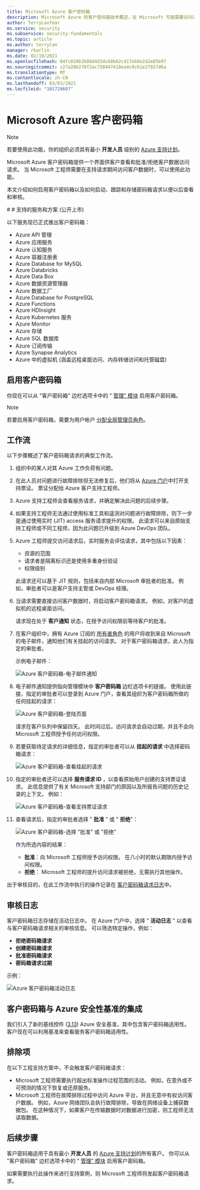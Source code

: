 ```yaml
---
title: Microsoft Azure 客户密码箱
description: Microsoft Azure 的客户密码箱技术概述，在 Microsoft 可能需要访问客户数据时提供对云提供商访问的控制。
author: TerryLanfear
ms.service: security
ms.subservice: security-fundamentals
ms.topic: article
ms.author: terrylan
manager: rkarlin
ms.date: 02/19/2021
ms.openlocfilehash: 04fc020b2b08d4d3dc68b62c417eb8e2d2e85b97
ms.sourcegitcommit: c27a20b278f2ac758447418ea4c8c61e27927d6a
ms.translationtype: MT
ms.contentlocale: zh-CN
ms.lasthandoff: 03/03/2021
ms.locfileid: "101720607"
---
```

# <a name="customer-lockbox-for-microsoft-azure"></a>Microsoft Azure 客户密码箱

> [!NOTE]
> 若要使用此功能，你的组织必须具有最小 **开发人员** 级别的 [Azure 支持计划](https://azure.microsoft.com/support/plans/)。

Microsoft Azure 客户密码箱提供一个界面供客户查看和批准/拒绝客户数据访问请求。 当 Microsoft 工程师需要在支持请求期间访问客户数据时，可以使用此功能。

本文介绍如何启用客户密码箱以及如何启动、跟踪和存储密码箱请求以便以后查看和审核。

<a id='supported-services-and-scenarios-in-preview'># # 支持的服务和方案 (公开上市) 

以下服务现已正式推出客户密码箱：

- Azure API 管理
- Azure 应用服务
- Azure 认知服务
- Azure 容器注册表
- Azure Database for MySQL
- Azure Databricks
- Azure Data Box
- Azure 数据资源管理器
- Azure 数据工厂
- Azure Database for PostgreSQL
- Azure Functions
- Azure HDInsight
- Azure Kubernetes 服务
- Azure Monitor
- Azure 存储
- Azure SQL 数据库
- Azure 订阅传输
- Azure Synapse Analytics
- Azure 中的虚拟机 (涵盖远程桌面访问、内存转储访问和托管磁盘) 

## <a name="enable-customer-lockbox"></a>启用客户密码箱

你现在可以从 "客户密码箱" 边栏选项卡中的 " [管理" 模块](https://aka.ms/customerlockbox/administration) 启用客户密码箱。  

> [!NOTE]
> 若要启用客户密码箱，需要为用户帐户 [分配全局管理员角色](../../active-directory/roles/manage-roles-portal.md)。

## <a name="workflow"></a>工作流

以下步骤概述了客户密码箱请求的典型工作流。

1. 组织中的某人对其 Azure 工作负荷有问题。

2. 在此人员对问题进行故障排除但无法修复后，他们将从 [Azure 门户](https://ms.portal.azure.com/signin/index/?feature.settingsportalinstance=mpac)中打开支持票证。 票证分配给 Azure 客户支持工程师。

3. Azure 支持工程师会查看服务请求，并确定解决此问题的后续步骤。

4. 如果支持工程师无法通过使用标准工具和遥测对问题进行故障排除，则下一步是通过使用实时 (JIT) access 服务请求提升的权限。 此请求可以来自原始支持工程师或不同工程师，因为此问题已升级到 Azure DevOps 团队。

5. Azure 工程师提交访问请求后，实时服务会评估请求，其中包括以下因素：
    - 资源的范围
    - 请求者是隔离标识还是使用多重身份验证
    - 权限级别

    此请求还可以基于 JIT 规则，包括来自内部 Microsoft 审批者的批准。 例如，审批者可以是客户支持主管或 DevOps 经理。

6. 当请求需要直接访问客户数据时，将启动客户密码箱请求。 例如，对客户的虚拟机的远程桌面访问。

    请求现在处于 **客户通知** 状态，在授予访问权限前等待客户的批准。

7. 在客户组织中，拥有 Azure 订阅的 [所有者角色](../../role-based-access-control/rbac-and-directory-admin-roles.md#azure-roles) 的用户将收到来自 Microsoft 的电子邮件，通知他们有关挂起的访问请求。 对于客户密码箱请求，此人为指定的审批者。

    示例电子邮件：

    ![Azure 客户密码箱-电子邮件通知](./media/customer-lockbox-overview/customer-lockbox-email-notification.png)

8. 电子邮件通知提供指向管理模块中 **客户密码箱** 边栏选项卡的链接。 使用此链接，指定的审批者可以登录到 Azure 门户，查看其组织为客户密码箱所做的任何挂起的请求：

    ![Azure 客户密码箱-登陆页面](./media/customer-lockbox-overview/customer-lockbox-landing-page.png)

   请求在客户队列中保留四天。 此时间过后，访问请求会自动过期，并且不会向 Microsoft 工程师授予任何访问权限。

9. 若要获取待定请求的详细信息，指定的审批者可以从 **挂起的请求** 中选择密码箱请求：

    ![Azure 客户密码箱-查看挂起的请求](./media/customer-lockbox-overview/customer-lockbox-pending-requests.png)

10. 指定的审批者还可以选择 **服务请求 ID** ，以查看原始用户创建的支持票证请求。 此信息提供了有关 Microsoft 支持部门的原因以及所报告问题的历史记录的上下文。 例如：

    ![Azure 客户密码箱-查看支持票证请求](./media/customer-lockbox-overview/customer-lockbox-support-ticket.png)

11. 查看请求后，指定的审批者选择 " **批准** " 或 " **拒绝**"：

    ![Azure 客户密码箱-选择 "批准" 或 "拒绝"](./media/customer-lockbox-overview/customer-lockbox-approval.png)

    作为所选内容的结果：
    - **批准**：向 Microsoft 工程师授予访问权限。 在八小时的默认期限内授予访问权限。
    - **拒绝**： Microsoft 工程师的提升访问请求被拒绝，无需执行其他操作。

出于审核目的，在此工作流中执行的操作记录在 [客户密码箱请求日志](#auditing-logs)中。

## <a name="auditing-logs"></a>审核日志

客户密码箱日志存储在活动日志中。 在 Azure 门户中，选择 " **活动日志** " 以查看与客户密码箱请求相关的审核信息。 可以筛选特定操作，例如：
- **拒绝密码箱请求**
- **创建密码箱请求**
- **批准密码箱请求**
- **密码箱请求过期**

示例：

![Azure 客户密码箱活动日志](./media/customer-lockbox-overview/customer-lockbox-activitylogs.png)

## <a name="customer-lockbox-integration-with-azure-security-benchmark"></a>客户密码箱与 Azure 安全性基准的集成

我们引入了新的基线控件 ([3.13](../benchmarks/security-control-identity-access-control.md#313-provide-microsoft-with-access-to-relevant-customer-data-during-support-scenarios)) Azure 安全基准，其中包含客户密码箱适用性。 客户现在可以利用基准来查看服务客户密码箱适用性。

## <a name="exclusions"></a>排除项

在以下工程支持方案中，不会触发客户密码箱请求：

- Microsoft 工程师需要执行超出标准操作过程范围的活动。 例如，在意外或不可预测的情况下恢复或还原服务。
- Microsoft 工程师在故障排除过程中访问 Azure 平台，并且无意中有权访问客户数据。 例如，Azure 网络团队会执行故障排除，导致在网络设备上捕获数据包。 在这种情况下，如果客户在传输数据时对数据进行加密，则工程师无法读取数据。

## <a name="next-steps"></a>后续步骤

客户密码箱适用于具有最小 **开发人员** 的 [Azure 支持计划](https://azure.microsoft.com/support/plans/)的所有客户。 你可以从 "客户密码箱" 边栏选项卡中的 " [管理" 模块](https://aka.ms/customerlockbox/administration) 启用客户密码箱。

如果需要执行此操作来进行支持案例，则 Microsoft 工程师将发起客户密码箱请求。
